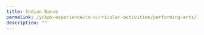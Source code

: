 ```yaml
---
title: Indian Dance
permalink: /yckps-experience/co-curricular-activities/performing-arts/indian-dance
description: ""
---
```

